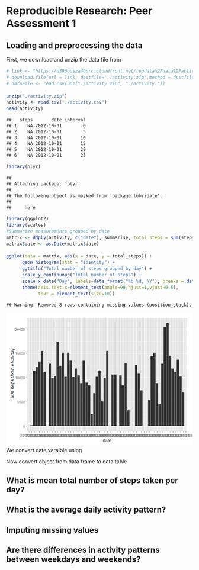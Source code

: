 # Reproducible Research: Peer Assessment 1


## Loading and preprocessing the data

First, we download and unzip the data file from 

```r
# link <- "https://d396qusza40orc.cloudfront.net/repdata%2Fdata%2Factivity.zip"
# download.file(url = link, destfile='./activity.zip',method = destfile)
# dataFile <- read.csv(unz("./activity.zip", "./activity."))

unzip("./activity.zip")
activity <- read.csv("./activity.csv")
head(activity)
```

```
##   steps       date interval
## 1    NA 2012-10-01        0
## 2    NA 2012-10-01        5
## 3    NA 2012-10-01       10
## 4    NA 2012-10-01       15
## 5    NA 2012-10-01       20
## 6    NA 2012-10-01       25
```





```r
library(plyr)
```

```
## 
## Attaching package: 'plyr'
## 
## The following object is masked from 'package:lubridate':
## 
##     here
```

```r
library(ggplot2)
library(scales)
#Summarize measurements grouped by date
matrix <- ddply(activity, c("date"), summarise, total_steps = sum(steps))
matrix$date <- as.Date(matrix$date)

ggplot(data = matrix, aes(x = date, y = total_steps)) +
      geom_histogram(stat = "identity") +
      ggtitle("Total number of steps grouped by day") +
      scale_y_continuous("Total number of steps") +
      scale_x_date("Day", labels=date_format("%b %d, %Y"), breaks = date_breaks("2 day")) +
      theme(axis.text.x=element_text(angle=90,hjust=1,vjust=0.5), 
            text = element_text(size=10))
```

```
## Warning: Removed 8 rows containing missing values (position_stack).
```

![](PA1_template_files/figure-html/unnamed-chunk-3-1.png) 
We convert date varaible using

Now convert object from data frame to data table

## What is mean total number of steps taken per day?


## What is the average daily activity pattern?



## Imputing missing values



## Are there differences in activity patterns between weekdays and weekends?
